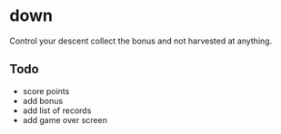 # down

Control your descent collect the bonus and not harvested at anything.

## Todo

- score points
- add bonus
- add list of records
- add game over screen